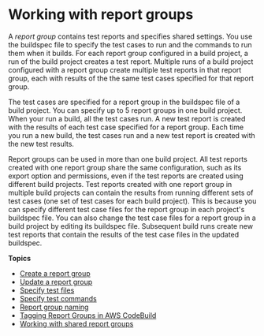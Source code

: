 # Working with report groups<a name="test-report-group"></a>

A *report group* contains test reports and specifies shared settings\. You use the buildspec file to specify the test cases to run and the commands to run them when it builds\. For each report group configured in a build project, a run of the build project creates a test report\. Multiple runs of a build project configured with a report group create multiple test reports in that report group, each with results of the the same test cases specified for that report group\. 

 The test cases are specified for a report group in the buildspec file of a build project\. You can specify up to 5 report groups in one build project\. When your run a build, all the test cases run\. A new test report is created with the results of each test case specified for a report group\. Each time you run a new build, the test cases run and a new test report is created with the new test results\. 

 Report groups can be used in more than one build project\. All test reports created with one report group share the same configuration, such as its export option and permissions, even if the test reports are created using different build projects\. Test reports created with one report group in multiple build projects can contain the results from running different sets of test cases \(one set of test cases for each build project\)\. This is because you can specify different test case files for the report group in each project's buildspec file\. You can also change the test case files for a report group in a build project by editing its buildspec file\. Subsequent build runs create new test reports that contain the results of the test case files in the updated buildspec\. 

**Topics**
+ [Create a report group](report-group-create.md)
+ [Update a report group](report-group-export-settings.md)
+ [Specify test files](report-group-test-cases.md)
+ [Specify test commands](report-group-test-case-commands.md)
+ [Report group naming](test-report-group-naming.md)
+ [Tagging Report Groups in AWS CodeBuild](how-to-tag-report-group.md)
+ [Working with shared report groups](report-groups-sharing.md)